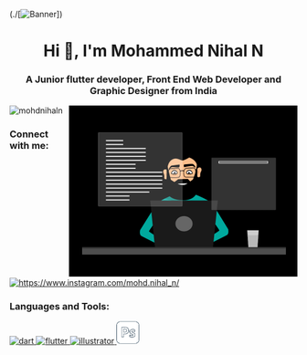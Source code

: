 (./[![Banner](https://github.com/user-attachments/assets/3adf8185-ae57-48f1-bec4-37b42be7761d)])
<h1 align="center">Hi 👋, I'm Mohammed Nihal N</h1>
<h3 align="center">A Junior flutter developer, Front End Web Developer and Graphic Designer from India </h3>
<img align="right" alt="Coding" width="400" src="https://raw.githubusercontent.com/DeveshYadav13/DeveshYadav13/master/Resources/Developer.gif">

<p align="left"> <img src="https://komarev.com/ghpvc/?username=mohdnihaln&label=Profile%20views&color=0e75b6&style=flat" alt="mohdnihaln" /> </p>

<h3 align="left">Connect with me:</h3>
<p align="left">
<a href="https://instagram.com/https://www.instagram.com/mohd.nihal_n/" target="blank"><img align="center" src="https://raw.githubusercontent.com/rahuldkjain/github-profile-readme-generator/master/src/images/icons/Social/instagram.svg" alt="https://www.instagram.com/mohd.nihal_n/" height="30" width="40" /></a>
</p>

<h3 align="left">Languages and Tools:</h3>
<p align="left"> <a href="https://dart.dev" target="_blank" rel="noreferrer"> <img src="https://www.vectorlogo.zone/logos/dartlang/dartlang-icon.svg" alt="dart" width="40" height="40"/> </a> <a href="https://flutter.dev" target="_blank" rel="noreferrer"> <img src="https://www.vectorlogo.zone/logos/flutterio/flutterio-icon.svg" alt="flutter" width="40" height="40"/> </a> <a href="https://www.adobe.com/in/products/illustrator.html" target="_blank" rel="noreferrer"> <img src="https://www.vectorlogo.zone/logos/adobe_illustrator/adobe_illustrator-icon.svg" alt="illustrator" width="40" height="40"/> </a> <a href="https://www.photoshop.com/en" target="_blank" rel="noreferrer"> <img src="https://raw.githubusercontent.com/devicons/devicon/master/icons/photoshop/photoshop-line.svg" alt="photoshop" width="40" height="40"/> </a> </p>
